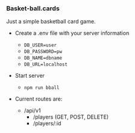 ### Basket-ball.cards

Just a simple basketball card game.

- Create a .env file with your server information

  - `DB_USER=user`
  - `DB_PASSWORD=pw`
  - `DB_NAME=dbname`
  - `DB_URL=localhost`

- Start server

  - `npm run bball`

- Current routes are:
  - /api/v1
    - /players (GET, POST, DELETE)
    - /players/:id
